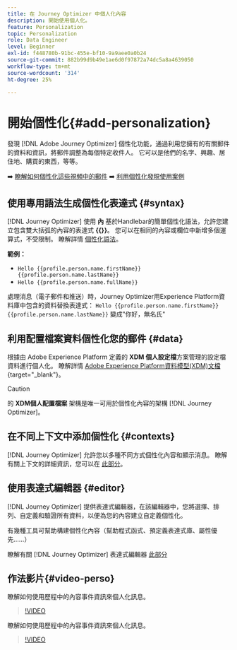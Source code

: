 ```yaml
---
title: 在 Journey Optimizer 中個人化內容
description: 開始使用個人化。
feature: Personalization
topic: Personalization
role: Data Engineer
level: Beginner
exl-id: f448780b-91bc-455e-bf10-9a9aee0a0b24
source-git-commit: 882b99d9b49e1ae6d0f97872a74dc5a8a4639050
workflow-type: tm+mt
source-wordcount: '314'
ht-degree: 25%

---
```


# 開始個性化{#add-personalization}

發現 [!DNL Adobe Journey Optimizer] 個性化功能，通過利用您擁有的有關郵件的資料和資訊，將郵件調整為每個特定收件人。 它可以是他們的名字、興趣、居住地、購買的東西，等等。

➡️ [瞭解如何個性化這些視頻中的郵件](#video-perso)
➡️ [利用個性化發現使用案例](personalization-use-case.md)

## 使用專用語法生成個性化表達式 {#syntax}

[!DNL Journey Optimizer] 使用 **內** 基於Handlebar的簡單個性化語法，允許您建立包含雙大括弧的內容的表達式 **{{}}**。 您可以在相同的內容或欄位中新增多個運算式，不受限制。 瞭解詳情 [個性化語法](personalization-syntax.md)。

**範例：**

* `Hello {{profile.person.name.firstName}} {{profile.person.name.lastName}}`
* `Hello {{profile.person.name.fullName}}`

處理消息（電子郵件和推送）時，Journey Optimizer用Experience Platform資料庫中包含的資料替換表達式：  `Hello {{profile.person.name.firstName}} {{profile.person.name.lastName}}` 變成&quot;你好，無名氏&quot;

## 利用配置檔案資料個性化您的郵件 {#data}

根據由 Adobe Experience Platform 定義的 **XDM 個人設定檔**&#x200B;方案管理的設定檔資料進行個人化。 瞭解詳情 [Adobe Experience Platform資料模型(XDM)文檔](https://experienceleague.adobe.com/docs/experience-platform/xdm/home.html?lang=zh-Hant){target=&quot;_blank&quot;}。

>[!CAUTION]
>的 **XDM個人配置檔案** 架構是唯一可用於個性化內容的架構 [!DNL Journey Optimizer]。

## 在不同上下文中添加個性化 {#contexts}

[!DNL Journey Optimizer] 允許您以多種不同方式個性化內容和顯示消息。 瞭解有關上下文的詳細資訊，您可以在 [此部分](personalization-contexts.md)。

## 使用表達式編輯器 {#editor}

[!DNL Journey Optimizer] 提供表達式編輯器，在該編輯器中，您將選擇、排列、自定義和驗證所有資料，以便為您的內容建立自定義個性化。

有幾種工具可幫助構建個性化內容（幫助程式函式、預定義表達式庫、屬性優先……）

瞭解有關 [!DNL Journey Optimizer] 表達式編輯器 [此部分](personalization-build-expressions.md)

## 作法影片{#video-perso}

瞭解如何使用歷程中的內容事件資訊來個人化訊息。

>[!VIDEO](https://video.tv.adobe.com/v/334165?quality=12)

瞭解如何使用歷程中的內容事件資訊來個人化訊息。

>[!VIDEO](https://video.tv.adobe.com/v/334078?quality=12)
